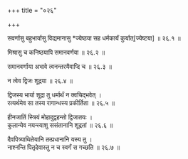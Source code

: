 +++
title = "०२६"

+++

सवर्णासु बहुभार्यासु विद्यमानासु *ज्येष्ठया सह धर्मकार्यं कुर्यात्[ज्येष्टया] ॥ २६.१ ॥

मिश्रासु च कनिष्ठयापि समानवर्णया ॥ २६.२ ॥

समानवर्णाया अभावे त्वनन्तरयैवाप्दि च ॥ २६.३ ॥

न त्वेव द्विजः शूद्रया ॥ २६.४ ॥

द्विजस्य भार्या शूद्रा तु धर्मार्थं न क्वचिद्भवेत् ।  
रत्यर्थमेव सा तस्य रागान्धस्य प्रकीर्तिता  ॥ २६.५ ॥

हीनजातिं स्त्रियं मोहादुद्वहन्तो द्विजातयः  ।  
कुलान्येव नयन्त्याशु ससंतानानि शूद्रतां  ॥ २६.६ ॥

दैवपित्र्याथितेयानि तत्प्रधानानि यस्य तु  ।  
नाश्नन्ति पितृदेवास्तु न च स्वर्गं स गच्छति  ॥ २६.७ ॥


